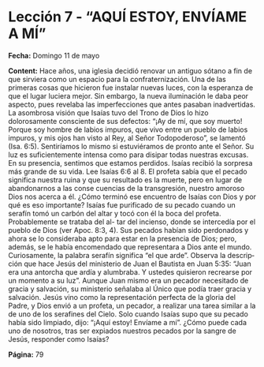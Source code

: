 # Lección 7 - “AQUÍ ESTOY, ENVÍAME A MÍ”

**Fecha:** Domingo 11 de mayo



**Content:** 
Hace años, una iglesia decidió renovar un antiguo sótano a fin de que sirviera
como un espacio para la confraternización. Una de las primeras cosas que
hicieron fue instalar nuevas luces, con la esperanza de que el lugar luciera
mejor. Sin embargo, la nueva iluminación le daba peor aspecto, pues revelaba
las imperfecciones que antes pasaban inadvertidas.
La asombrosa visión que Isaías tuvo del Trono de Dios lo hizo dolorosamente
consciente de sus defectos: “¡Ay de mí, que soy muerto! Porque soy hombre de
labios impuros, que vivo entre un pueblo de labios impuros, y mis ojos han visto
al Rey, al Señor Todopoderoso”, se lamentó (Isa. 6:5). Sentiríamos lo mismo si
estuviéramos de pronto ante el Señor. Su luz es suficientemente intensa como
para disipar todas nuestras excusas. En su presencia, sentimos que estamos
perdidos. Isaías recibió la sorpresa más grande de su vida.
Lee Isaías 6:6 al 8. El profeta sabía que el pecado significa nuestra ruina
y que su resultado es la muerte, pero en lugar de abandonarnos a las conse­
cuencias de la transgresión, nuestro amoroso Dios nos acerca a él. ¿Cómo
terminó ese encuentro de Isaías con Dios y por qué es eso importante?
Isaías fue purificado de su pecado cuando un serafín tomó un carbón
del altar y tocó con él la boca del profeta. Probablemente se trataba del al-
tar del incienso, donde se intercedía por el pueblo de Dios (ver Apoc. 8:3, 4). Sus
pecados habían sido perdonados y ahora se lo consideraba apto para estar en
la presencia de Dios; pero, además, se le había encomendado que representara
a Dios ante el mundo.
Curiosamente, la palabra serafín significa “el que arde”. Observa la descrip­
ción que hace Jesús del ministerio de Juan el Bautista en Juan 5:35: “Juan era una
antorcha que ardía y alumbraba. Y ustedes quisieron recrearse por un momento
a su luz”. Aunque Juan mismo era un pecador necesitado de gracia y salvación,
su ministerio señalaba al Único que podía traer gracia y salvación.
Jesús vino como la representación perfecta de la gloria del Padre, y Dios
envió a un profeta, un pecador, a realizar una tarea similar a la de uno de los
serafines del Cielo.
Solo cuando Isaías supo que su pecado había sido limpiado, dijo: “¡Aquí estoy!
Envíame a mí”. ¿Cómo puede cada uno de nosotros, tras ser expiados nuestros
pecados por la sangre de Jesús, responder como Isaías?

**Página:** 79